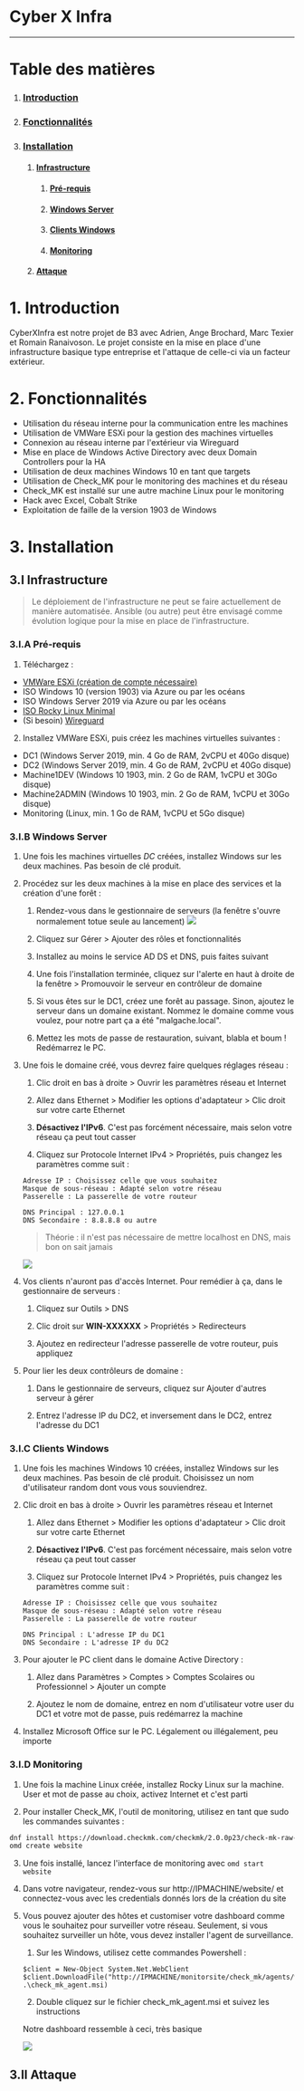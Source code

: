 # Cyber X Infra
---


# Table des matières

1. ### [Introduction](#Introduction)
2. ### [Fonctionnalités](#Fonctionnalités)
3. ### [Installation](#Installation)
    1. #### [Infrastructure](#Infrastructure)
        1. #### [Pré-requis](#Pré-requis)
        2. #### [Windows Server](#WindowsServer)
        3. #### [Clients Windows](#ClientsWindows)
        4. #### [Monitoring](#Monitoring)
    2. #### [Attaque](#Attaque)

# 1. Introduction

CyberXInfra est notre projet de B3 avec Adrien, Ange Brochard, Marc Texier et Romain Ranaivoson. Le projet consiste en la mise en place d'une infrastructure basique type entreprise et l'attaque de celle-ci via un facteur extérieur.

# 2. Fonctionnalités

- Utilisation du réseau interne pour la communication entre les machines
- Utilisation de VMWare ESXi pour la gestion des machines virtuelles
- Connexion au réseau interne par l'extérieur via Wireguard
- Mise en place de Windows Active Directory avec deux Domain Controllers pour la HA
- Utilisation de deux machines Windows 10 en tant que targets
- Utilisation de Check_MK pour le monitoring des machines et du réseau
- Check_MK est installé sur une autre machine Linux pour le monitoring
- Hack avec Excel, Cobalt Strike
- Exploitation de faille de la version 1903 de Windows

# 3. Installation

## 3.I Infrastructure

> Le déploiement de l'infrastructure ne peut se faire actuellement de manière automatisée. Ansible (ou autre) peut être envisagé comme évolution logique pour la mise en place de l'infrastructure.

### 3.I.A Pré-requis

1. Téléchargez : 
- [VMWare ESXi (création de compte nécessaire)](https://customerconnect.vmware.com/group/vmware/evalcenter?p=free-esxi7)
- ISO Windows 10 (version 1903) via Azure ou par les océans
- ISO Windows Server 2019 via Azure ou par les océans
- [ISO Rocky Linux Minimal](https://download.rockylinux.org/pub/rocky/8/isos/x86_64/Rocky-8.5-x86_64-minimal.iso)
- (Si besoin) [Wireguard](https://www.wireguard.com/install/)

2. Installez VMWare ESXi, puis créez les machines virtuelles suivantes :
- DC1 (Windows Server 2019, min. 4 Go de RAM, 2vCPU et 40Go disque)
- DC2 (Windows Server 2019, min. 4 Go de RAM, 2vCPU et 40Go disque)
- Machine1DEV (Windows 10 1903, min. 2 Go de RAM, 1vCPU et 30Go disque)
- Machine2ADMIN (Windows 10 1903, min. 2 Go de RAM, 1vCPU et 30Go disque)
- Monitoring (Linux, min. 1 Go de RAM, 1vCPU et 5Go disque)

### 3.I.B Windows Server

1. Une fois les machines virtuelles _DC_ créées, installez Windows sur les deux machines. Pas besoin de clé produit.

2. Procédez sur les deux machines à la mise en place des services et la création d'une forêt :

    1. Rendez-vous dans le gestionnaire de serveurs (la fenêtre s'ouvre normalement totue seule au lancement)
    ![](https://i.imgur.com/A9gMqv5.png)

    2. Cliquez sur Gérer > Ajouter des rôles et fonctionnalités

    3. Installez au moins le service AD DS et DNS, puis faites suivant

    4. Une fois l'installation terminée, cliquez sur l'alerte en haut à droite de la fenêtre > Promouvoir le serveur en contrôleur de domaine

    5. Si vous êtes sur le DC1, créez une forêt au passage. Sinon, ajoutez le serveur dans un domaine existant. Nommez le domaine comme vous voulez, pour notre part ça a été "malgache.local".

    6. Mettez les mots de passe de restauration, suivant, blabla et boum ! Redémarrez le PC.

3. Une fois le domaine créé, vous devrez faire quelques réglages réseau :

    1. Clic droit en bas à droite > Ouvrir les paramètres réseau et Internet

    2. Allez dans Ethernet > Modifier les options d'adaptateur > Clic droit sur votre carte Ethernet
    
    3. **Désactivez l'IPv6**. C'est pas forcément nécessaire, mais selon votre réseau ça peut tout casser

    4. Cliquez sur Protocole Internet IPv4 > Propriétés, puis changez les paramètres comme suit :
    
    ```
    Adresse IP : Choisissez celle que vous souhaitez
    Masque de sous-réseau : Adapté selon votre réseau
    Passerelle : La passerelle de votre routeur

    DNS Principal : 127.0.0.1
    DNS Secondaire : 8.8.8.8 ou autre
    ```

    > Théorie : il n'est pas nécessaire de mettre localhost en DNS, mais bon on sait jamais

    ![](https://i.imgur.com/4dHIgSV.png)

4. Vos clients n'auront pas d'accès Internet. Pour remédier à ça, dans le gestionnaire de serveurs :

    1. Cliquez sur Outils > DNS

    2. Clic droit sur **WIN-XXXXXX** > Propriétés > Redirecteurs

    3. Ajoutez en redirecteur l'adresse passerelle de votre routeur, puis appliquez

5. Pour lier les deux contrôleurs de domaine :

    1. Dans le gestionnaire de serveurs, cliquez sur Ajouter d'autres serveur à gérer

    2. Entrez l'adresse IP du DC2, et inversement dans le DC2, entrez l'adresse du DC1



### 3.I.C Clients Windows

1. Une fois les machines Windows 10 créées, installez Windows sur les deux machines. Pas besoin de clé produit. Choisissez un nom d'utilisateur random dont vous vous souviendrez.

2. Clic droit en bas à droite > Ouvrir les paramètres réseau et Internet

    1. Allez dans Ethernet > Modifier les options d'adaptateur > Clic droit sur votre carte Ethernet
    
    2. **Désactivez l'IPv6**. C'est pas forcément nécessaire, mais selon votre réseau ça peut tout casser

    3. Cliquez sur Protocole Internet IPv4 > Propriétés, puis changez les paramètres comme suit :
    
    ```
    Adresse IP : Choisissez celle que vous souhaitez
    Masque de sous-réseau : Adapté selon votre réseau
    Passerelle : La passerelle de votre routeur

    DNS Principal : L'adresse IP du DC1
    DNS Secondaire : L'adresse IP du DC2
    ```

3. Pour ajouter le PC client dans le domaine Active Directory : 

    1. Allez dans Paramètres > Comptes > Comptes Scolaires ou Professionnel > Ajouter un compte

    2. Ajoutez le nom de domaine, entrez en nom d'utilisateur votre user du DC1 et votre mot de passe, puis redémarrez la machine

4. Installez Microsoft Office sur le PC. Légalement ou illégalement, peu importe

### 3.I.D Monitoring

1. Une fois la machine Linux créée, installez Rocky Linux sur la machine. User et mot de passe au choix, activez Internet et c'est parti

2. Pour installer Check_MK, l'outil de monitoring, utilisez en tant que sudo les commandes suivantes :

```bash
dnf install https://download.checkmk.com/checkmk/2.0.0p23/check-mk-raw-2.0.0p23-el8-38.x86_64.rpm
omd create website
```

3. Une fois installé, lancez l'interface de monitoring avec `omd start website`

4. Dans votre navigateur, rendez-vous sur http://IPMACHINE/website/ et connectez-vous avec les credentials donnés lors de la création du site

5. Vous pouvez ajouter des hôtes et customiser votre dashboard comme vous le souhaitez pour surveiller votre réseau. Seulement, si vous souhaitez surveiller un hôte, vous devez installer l'agent de surveillance.

    1. Sur les Windows, utilisez cette commandes Powershell :
    ```
    $client = New-Object System.Net.WebClient
    $client.DownloadFile("http://IPMACHINE/monitorsite/check_mk/agents/windows/check_mk_agent.msi", .\check_mk_agent.msi)
    ```

    2. Double cliquez sur le fichier check_mk_agent.msi et suivez les instructions

    Notre dashboard ressemble à ceci, très basique

    ![](https://i.imgur.com/CLf9Nhr.png)

## 3.II Attaque
